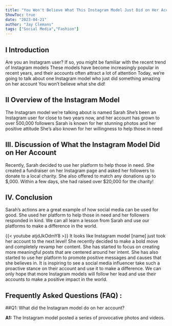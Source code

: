 ```yaml
---
title: "You Won't Believe What This Instagram Model Just Did on Her Account!"
ShowToc: true 
date: "2023-04-21"
author: "Jay Clemans" 
tags: ["Social Media","Fashion"]
---
```

## I Introduction
Are you an Instagram user? If so, you might be familiar with the recent trend of Instagram models These models have become increasingly popular in recent years, and their accounts often attract a lot of attention Today, we’re going to talk about one Instagram model who just did something amazing on her account You won’t believe what she did! 

## II Overview of the Instagram Model
The Instagram model we’re talking about is named Sarah She’s been an Instagram user for close to two years now, and her account has grown to over 500,000 followers Sarah is known for her stunning photos and her positive attitude She’s also known for her willingness to help those in need 

## III. Discussion of What the Instagram Model Did on Her Account 
Recently, Sarah decided to use her platform to help those in need. She created a fundraiser on her Instagram page and asked her followers to donate to a local charity. She also offered to match any donations up to $,000. Within a few days, she had raised over $20,000 for the charity! 

## IV. Conclusion
Sarah’s actions are a great example of how social media can be used for good. She used her platform to help those in need and her followers responded in kind. We can all learn a lesson from Sarah and use our platforms to make a difference in the world.

{{< youtube atjdJkOdmY8 >}} 
It looks like Instagram model [name] just took her account to the next level! She recently decided to make a bold move and completely revamp her content. She has started to focus on creating more meaningful posts that are centered around her intent. She has also started to use her platform to promote positive messages and causes that she believes in. It is inspiring to see a social media influencer take such a proactive stance on their account and use it to make a difference. We can only hope that more Instagram models will follow her lead and use their accounts to make a positive impact in the world.

## Frequently Asked Questions (FAQ) :
##Q1: What did the Instagram model do on her account? 

**A1:** The Instagram model posted a series of provocative photos and videos.



